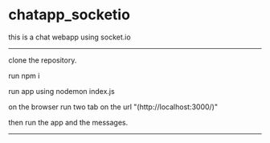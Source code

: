 # chatapp_socketio


this is a chat webapp using socket.io 

------------------

clone the repository.

run npm i

run app using nodemon index.js

on the browser run two tab on the url "(http://localhost:3000/)" 

then run the app and the messages.


---------------------
